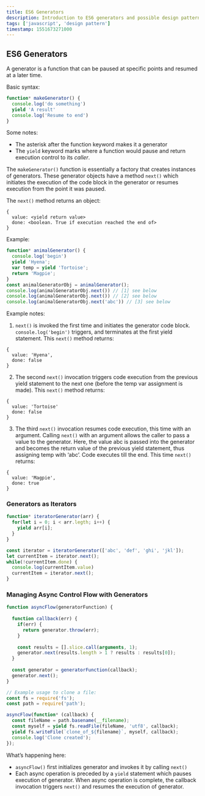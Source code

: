 ```yaml
---
title: ES6 Generators
description: Introduction to ES6 generators and possible design patterns
tags: ['javascript', 'design pattern']
timestamp: 1551673271000
---
```


## ES6 Generators

A generator is a function that can be paused at specific points and resumed at a later time.

Basic syntax:

```js
function* makeGenerator() {
  console.log('do something')
  yield 'A result'
  console.log('Resume to end')
}
```

Some notes:
* The asterisk after the function keyword makes it a generator
* The `yield` keyword marks where a function would pause and return execution control to its *caller*.

The `makeGenerator()` function is essentially a factory that creates instances of generators. These generator objects have a method `next()` which initiates the execution of the code block in the generator or resumes execution from the point it was paused.

The `next()` method returns an object:

```
{
  value: <yield return value>
  done: <boolean. True if execution reached the end of>
}
```

Example:

```js
function* animalGenerator() {
  console.log('begin')
  yield 'Hyena';
  var temp = yield 'Tortoise';
  return 'Magpie';
}
const animalGeneratorObj = animalGenerator();
console.log(animalGeneratorObj.next()) // [1] see below
console.log(animalGeneratorObj.next()) // [2] see below
console.log(animalGeneratorObj.next('abc')) // [3] see below
```

Example notes:
1. `next()` is invoked the first time and initiates the generator code block. `console.log('begin')` triggers, and terminates at the first yield statement. This `next()` method returns:

```
{
  value: 'Hyena',
  done: false
}
```

2. The second `next()` invocation triggers code execution from the previous yield statement to the next one (before the temp var assignment is made). This `next()` method returns:

```
{
  value: 'Tortoise'
  done: false
}
```

3. The third `next()` invocation resumes code execution, this time with an argument. Calling `next()` with an argument allows the caller to pass a value to the generator. Here, the value abc is passed into the generator and becomes the return value of the previous yield statement, thus assigning temp with ‘abc’. Code executes till the end. This time `next()` returns:

```
{
  value: 'Magpie',
  done: true
}
```

### Generators as Iterators

```js
function* iteratorGenerator(arr) {
  for(let i = 0; i < arr.legth; i++) {
    yield arr[i]; 
  }
}

const iterator = iteratorGenerator(['abc', 'def', 'ghi', 'jkl']);
let currentItem = iterator.next();
while(!currentItem.done) {
  console.log(currentItem.value)
  currentItem = iterator.next();
}
```

### Managing Async Control Flow with Generators

```js
function asyncFlow(generatorFunction) {
  
  function callback(err) {
    if(err) {
      return generator.throw(err);
    }
    
    const results = [].slice.call(arguments, 1);
    generator.next(results.length > 1 ? results : results[0]);
  }
  
  const generator = generatorFunction(callback);
  generator.next();
}

// Example usage to clone a file:
const fs = require('fs');
const path = require('path');

asyncFlow(function* (callback) {
  const fileName = path.basename(__filename);
  const myself = yield fs.readFile(fileName, 'utf8', callback);
  yield fs.writeFile(`clone_of_${filename}`, myself, callback);
  console.log('Clone created');
});
```

What’s happening here:
* `asyncFlow()` first initializes generator and invokes it by calling `next()`
* Each async operation is preceded by a `yield` statement which pauses execution of generator. When async operation is complete, the callback invocation triggers `next()` and resumes the execution of generator.

<PostDate />
<PageTags />
